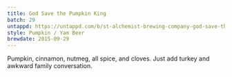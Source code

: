 ```yaml
---
title: God Save the Pumpkin King
batch: 29
untappd: https://untappd.com/b/st-alchemist-brewing-company-god-save-the-pumpkin-king/1297062
style: Pumpkin / Yam Beer
brewdate: 2015-09-29
---
```

Pumpkin, cinnamon, nutmeg, all spice, and cloves. Just add turkey and awkward family conversation.
